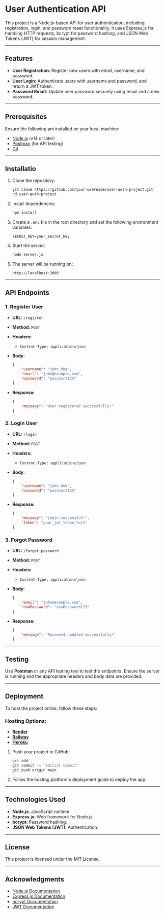 # User Authentication API
This project is a Node.js-based API for user authentication, including registration, login, and password reset functionality. It uses Express.js for handling HTTP requests, bcrypt for password hashing, and JSON Web Tokens (JWT) for session management.

---

## Features
- **User Registration:** Register new users with email, username, and password.
- **User Login:** Authenticate users with username and password, and return a JWT token.
- **Password Reset:** Update user password securely using email and a new password.

---

## Prerequisites
Ensure the following are installed on your local machine:
- [Node.js](https://nodejs.org/) (v14 or later)
- [Postman](https://www.postman.com/) (for API testing)
- [Git](https://git-scm.com/)

---

## Installatio
1. Clone the repository:
   ```bash
   git clone https://github.com/your-username/user-auth-project.git
   cd user-auth-project
   ```

2. Install dependencies:
   ```bash
   npm install
   ```

3. Create a `.env` file in the root directory and set the following environment variables:
   ```env
   SECRET_KEY=your_secret_key
   ```

4. Start the server:
   ```bash
   node server.js
   ```

5. The server will be running on:
   ```
   http://localhost:3000
   ```
   
---

## API Endpoints

### 1. Register User
- **URL:** `/register`
- **Method:** `POST`
- **Headers:**
  - `Content-Type: application/json`
- **Body:**
  ```json
  {
      "username": "john_doe",
      "email": "john@example.com",
      "password": "password123"
  }
  ```

- **Response:**
  ```json
  {
      "message": "User registered successfully!"
  }
  ```

### 2. Login User
- **URL:** `/login`
- **Method:** `POST`
- **Headers:**
  - `Content-Type: application/json`
- **Body:**
  ```json
  {
      "username": "john_doe",
      "password": "password123"
  }
  ```

- **Response:**
  ```json
  {
      "message": "Login successful!",
      "token": "your_jwt_token_here"
  }
  ```

### 3. Forgot Password
- **URL:** `/forgot-password`
- **Method:** `POST`
- **Headers:**
  - `Content-Type: application/json`

- **Body:**
  ```json
  {
      "email": "john@example.com",
      "newPassword": "newPassword123"
  }
  ```

- **Response:**
  ```json
  {
      "message": "Password updated successfully!"
  }
  ```

---

## Testing
Use **Postman** or any API testing tool to test the endpoints. Ensure the server is running and the appropriate headers and body data are provided.

---

## Deployment
To host the project online, follow these steps:

### Hosting Options:
- **[Render](https://render.com/)**
- **[Railway](https://railway.app/)**
- **[Heroku](https://www.heroku.com/)**

1. Push your project to GitHub:
   ```bash
   git add .
   git commit -m "Initial commit"
   git push origin main
   ```

2. Follow the hosting platform's deployment guide to deploy the app.

---

## Technologies Used
- **Node.js**: JavaScript runtime.
- **Express.js**: Web framework for Node.js.
- **bcrypt**: Password hashing.
- **JSON Web Tokens (JWT)**: Authentication.

---

## License
This project is licensed under the MIT License.

---

## Acknowledgments
- [Node.js Documentation](https://nodejs.org/en/docs/)
- [Express.js Documentation](https://expressjs.com/)
- [bcrypt Documentation](https://www.npmjs.com/package/bcrypt)
- [JWT Documentation](https://jwt.io/introduction/)
